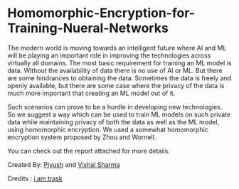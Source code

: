 # Homomorphic-Encryption-for-Training-Nueral-Networks

The modern world is moving towards an intelligent future where AI and ML will be playing an important role in improving the technologies across virtually all domains. The most basic requirement for training an ML model is data. Without the availability of data there is no use of AI or ML. But there are some hindrances to obtaining the data. Sometimes the data is freely and openly available, but there are some case where the privacy of the data is much more important that creating an ML model out of it. 

Such scenarios can prove to be a hurdle in developing new technologies. So we suggest a way which can be used to train ML models on such private data while maintaining privacy of both the data as well as the ML model, using homomorphic encryption. We used a somewhat homomorphic encryption system proposed by Zhou and Wornell. 

You can check out the report attached for more details.

Created By: [Piyush](https://github.com/piyush14298) and [Vishal Sharma](https://github.com/makeavish)

Credits : [i am trask](https://github.com/iamtrask)
